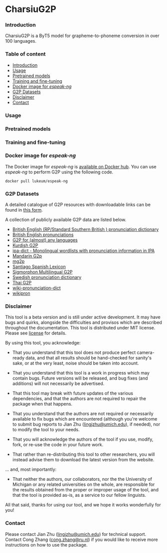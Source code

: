 # CharsiuG2P

### Introduction
CharsiuG2P is a ByT5 model for grapheme-to-phoneme conversion in over 100 languages. 

### Table of content
- [Introduction](https://github.com/lingjzhu/CharsiuG2P#introduction)
- [Usage](https://github.com/lingjzhu/CharsiuG2P#usage)
- [Pretrained models](https://github.com/lingjzhu/CharsiuG2P/blob/main/README.md#pretrained-models)
- [Training and fine-tuning](https://github.com/lingjzhu/CharsiuG2P#training-and-fine-tuning)
- [Docker image for *espeak-ng* ](https://github.com/lingjzhu/CharsiuG2P#docker-image-for-espeak-ng)
- [G2P Datasets](https://github.com/lingjzhu/CharsiuG2P#g2p-datasets)
- [Disclaimer](https://github.com/lingjzhu/CharsiuG2P/blob/main/README.md#disclaimer)
- [Contact](https://github.com/lingjzhu/CharsiuG2P/blob/main/README.md#contact)


### Usage

### Pretrained models

### Training and fine-tuning

### Docker image for *espeak-ng*  
The Docker image for *espeak-ng* is [available on Docker hub](https://hub.docker.com/r/lukeum/espeak-ng).
You can use *espeak-ng* to perform G2P using the following code. 
```
docker pull lukeum/espeak-ng
```
### G2P Datasets
A detailed catalogue of G2P resources with downloadable links can be found in [this form](https://docs.google.com/spreadsheets/d/1y7kisk-UZT9LxpQB0xMIF4CkxJt0iYJlWAnyj6azSBE/edit?usp=sharing).  

A collection of publicly available G2P data are listed below.
 - [British English (RP/Standard Southern British ) pronunciation dictionary](https://github.com/JoseLlarena/Britfone)
 - [British English pronunciations](https://www.openslr.org/14/)
 - [G2P for (almost) any languages](https://drive.google.com/drive/u/0/folders/0B7R_gATfZJ2aWkpSWHpXUklWUmM?resourcekey=0-aj4VU-D4RztBPCFLKNNThQ)
 - [Kurdish G2P](https://github.com/AsoSoft/Kurdish-G2P-dataset)
 - [ipa-dict - Monolingual wordlists with pronunciation information in IPA](https://github.com/open-dict-data/ipa-dict#languages)
 - [Mandarin G2p](https://github.com/kakaobrain/g2pM)
 - [mg2p](https://github.com/bpopeters/mg2p)
 - [Santiago Spanish Lexicon](https://www.openslr.org/34/)
 - [Sigmorphon Multilingual G2P](https://github.com/sigmorphon/2020/tree/master/task1)
 - [Swedish pronunciation dictionary](https://www.openslr.org/29/)
 - [Thai G2P](https://github.com/wannaphong/thai-g2p/blob/master/wiktionary-11-2-2020.tsv)
 - [wiki-pronunciation-dict](https://github.com/DanielSWolf/wiki-pronunciation-dict)
 - [wikipron](https://github.com/CUNY-CL/wikipron)


### Disclaimer

This tool is a beta version and is still under active development. It may have bugs and quirks, alongside the difficulties and provisos which are described throughout the documentation. 
This tool is distributed under MIT license. Please see [license](https://github.com/lingjzhu/charsiu/blob/main/LICENSE) for details. 

By using this tool, you acknowledge:

* That you understand that this tool does not produce perfect camera-ready data, and that all results should be hand-checked for sanity's sake, or at the very least, noise should be taken into account.

* That you understand that this tool is a work in progress which may contain bugs.  Future versions will be released, and bug fixes (and additions) will not necessarily be advertised.

* That this tool may break with future updates of the various dependencies, and that the authors are not required to repair the package when that happens.

* That you understand that the authors are not required or necessarily available to fix bugs which are encountered (although you're welcome to submit bug reports to Jian Zhu (lingjzhu@umich.edu), if needed), nor to modify the tool to your needs.

* That you will acknowledge the authors of the tool if you use, modify, fork, or re-use the code in your future work.  

* That rather than re-distributing this tool to other researchers, you will instead advise them to download the latest version from the website.

... and, most importantly:

* That neither the authors, our collaborators, nor the the University of Michigan or any related universities on the whole, are responsible for the results obtained from the proper or improper usage of the tool, and that the tool is provided as-is, as a service to our fellow linguists.

All that said, thanks for using our tool, and we hope it works wonderfully for you!

### Contact
Please contact Jian Zhu ([lingjzhu@umich.edu](lingjzhu@umich.edu)) for technical support.  
Contact Cong Zhang ([cong.zhang@ru.nl](cong.zhang@ru.nl)) if you would like to receive more instructions on how to use the package.

